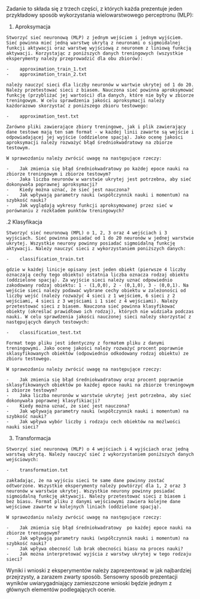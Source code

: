 Zadanie to składa się z trzech części, z których każda prezentuje jeden przykładowy sposób wykorzystania wielowarstwowego perceptronu (MLP):


1.    Aproksymacja

    Stworzyć sieć neuronową (MLP) z jednym wejściem i jednym wyjściem. Sieć powinna mieć jedną warstwę ukrytą z neuronami o sigmoidalnej funkcji aktywacji oraz warstwę wyjściową z neuronem z liniową funkcją aktywacji. Korzystając z poniższych danych treningowych (wszystkie eksperymenty należy przeprowadzić dla obu zbiorów):

    -    approximation_train_1.txt
    -    approximation_train_2.txt

    należy nauczyć sieci dla liczby neuronów w wartwie ukrytej od 1 do 20. Należy przetestować sieci z biasem. Nauczona sieć powinna aproksymować funkcję (przybliżać jej wartości) dla danych, które nie były w zbiorze treningowym. W celu sprawdzenia jakości aproksymacji należy każdorazowo skorzystać z poniższego zbioru testowego:

    -    approximation_test.txt

    Zarówno pliki zawierające zbiory treningowe, jak i plik zawierający dane testowe mają ten sam format - w każdej linii zawarte są wejście i odpowiadającej jej wyjście (oddzielone spacją). Jako ocenę jakości aproksymacji należy rozważyć błąd średniokwadratowy na zbiorze testowym.

    W sprawozdaniu należy zwrócić uwagę na następujące rzeczy:

    -    Jak zmienia się błąd średniokwadratowy po każdej epoce nauki na zbiorze treningowym i zbiorze testowym?
    -    Jaka liczba neuronów w warstwie ukrytej jest potrzebna, aby sieć dokonywała poprawnej aproksymacji?
    -    Kiedy można uznać, że sieć jest nauczona?
    -    Jak wpływają parametry nauki (współczynnik nauki i momentum) na szybkość nauki?
    -    Jak wyglądają wykresy funkcji aproksymowanej przez sieć w porównaniu z rozkładem punktów treningowych?



.2    Klasyfikacja

    Stworzyć sieć neuronową (MPL) o 1, 2, 3 oraz 4 wejściach i 3 wyjściach. Sieć powinna posiadać od 1 do 20 neuronów w jednej warstwie ukrytej. Wszystkie neurony powinny posiadać sigmoidalną funkcję aktywacji. Należy nauczyć sieci z wykorzystaniem poniższych danych:

    -    classification_train.txt

    gdzie w każdej linicje opisany jest jeden obiekt (pierwsze 4 liczby oznaczają cechy tego obiektu) ostatnia liczba oznacza rodzaj obiektu (oddzielone spacją). Za wyjście sieci należy uznać odpowiednio zakodowany rodzaj obiektu: 1 - (1,0,0), 2 - (0,1,0), 3 - (0,0,1). Na wejście sieci należy podawać wybrane cechy obiektu w zależoności od liczby wejść (należy rozważyć 4 sieci z 1 wejściem, 6 sieci z 2 wejściami, 4 sieci z 3 wejściami i 1 sieć z 4 wejściami). Należy przetestować sieci z biasem. Nauczona sieć powinna klasyfikować obiekty (określać prawidłowo ich rodzaj), których nie widziała podczas nauki. W celu sprawdzenia jakości nauczonej sieci należy skorzystać z następujących danych testowych:

    -    classification_test.txt

    Format tego pliku jest identyczny z formatem pliku z danymi treningowymi. Jako ocenę jakości należy rozważyć procent poprawnie sklasyfikowanych obiektów (odpowiednio odkodowany rodzaj obiektu) ze zbioru testowego.

    W sprawozdaniu należy zwrócić uwagę na następujące rzeczy:

    -    Jak zmienia się błąd średniokwadratowy oraz procent poprawnie sklasyfikowanych obiektów po każdej epoce nauki na zbiorze treningowym i zbiorze testowym?
    -    Jaka liczba neuronów w warstwie ukrytej jest potrzebna, aby sieć dokonywała poprawnej klasyfikiacji?
    -    Kiedy można uznać, że sieć jest nauczona?
    -    Jak wpływają parametry nauki (współczynnik nauki i momentum) na szybkość nauki?
    -    Jak wpływa wybór liczby i rodzaju cech obiektów na możlwości nauki sieci?


3.    Transformacja

    Stworzyć sieć neuronową (MLP) o 4 wejściach i 4 wyjściach oraz jedną warstwą ukrytą. Należy nauczyć sieć z wykorzystaniem poniższych danych wejściowych:

    -    transformation.txt

    zakładając, że na wyjściu sieci te same dane powinny zostać odtworzone. Wszystkie eksperymenty należy powtórzyć dla 1, 2 oraz 3 neuronów w warstwie ukrytej. Wszystkie neurony powinny posiadać sigmoidalną funkcję aktywacji. Należy przetestować sieci z biasem i bez biasu. Format pliku z danymi wejściowymi zawiera kolejne dane wejściowe zawarte w kolejnych liniach (oddzielone spacją).

    W sprawozdaniu należy zwrócić uwagę na następujące rzeczy:

    -    Jak zmienia się błąd średniokwadratowy  po każdej epoce nauki na zbiorze treningowym?
    -    Jak wpływają parametry nauki (współczynnik nauki i momentum) na szybkość nauki?
    -    Jak wpływa obecność lub brak obecności biasu na proces nauki?
    -    Jak można interpretować wyjścia z warstwy ukrytej w tego rodzaju sieci?

Wyniki i wnioski z eksperymentów należy zaprezentować w jak najbardziej przejrzysty, a zarazem zwarty sposób. Sensowny sposób prezentacji wyników uwiarygadniający zamieszczone wnioski będzie jednym z głównych elementów podlegających ocenie.